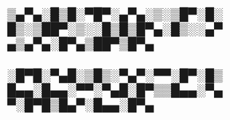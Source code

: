 # ▒▄▀▄░█▒█░▀█▀░▄▀▄░▒░▒█▀░█░█▒░▒██▀░▒░░█▒█▒█▀▄░█▒░░▄▀▄▒▄▀▄░█▀▄▒██▀▒█▀▄
# ░█▀█░▀▄█░▒█▒░▀▄▀░▀▀░█▀░█▒█▄▄░█▄▄░▀▀░▀▄█░█▀▒▒█▄▄░▀▄▀░█▀█▒█▄▀░█▄▄░█▀▄
